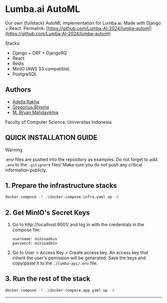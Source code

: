 # Lumba.ai AutoML

Our own (fullstack) AutoML implementation for Lumba.ai. Made with Django + React. Permalink: [https://github.com/Lumba-AI-2024/lumba-automl](https://github.com/Lumba-AI-2024/lumba-automl)

Stacks:
- Django + DRF + DjangoRQ
- React
- Redis
- MinIO (AWS S3 compatible)
- PostgreSQL

## Authors
- [Adella Rakha](https://github.com/adellara)
- [Gregorius Bhisma](https://github.com/gbhisma)
- [M. Bryan Mahdavikhia](https://github.com/bryanmahdavikhia)
  
Faculty of Computer Science, Universitas Indonesia

## QUICK INSTALLATION GUIDE

> [!WARNING]  
> .env files are pushed into the repository as examples. Do not forget to add `.env` to the `.gitignore` files! Make sure you do not push any critical information publicly.

## 1. Prepare the infrastructure stacks

```bash
docker compose -f .\docker-compose.infra.yaml up -d
```

## 2. Get MinIO's Secret Keys

1. Go to http://localhost:9001/ and log in with the credentials in the compose file:

    ```
    username: minioadmin
    password: minioadmin
    ```

2. Go to User > Access Key > Create access key. An access key that inherit the user's pemission will be generated. Save the keys and copy/paste it to the `./lumba-api/.env` file.

## 3. Run the rest of the stack

```bash
docker compose -f .\docker-compose.app.yaml up -d
```

---
